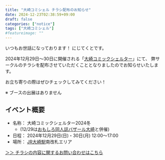 ```yaml
---
title: "大崎コミシェル チラシ配布のお知らせ"
date: 2024-12-23T02:38:59+09:00
draft: false
categories: ["notice"]
tags: ["大崎コミシェル"]
#featureimage: ""
---
```


いつもお世話になっております！ にじてくとです。

2024年12月29日〜30日に開催される「[大崎コミックシェルター](https://comishel.osaki.style/)」にて、
弊サークルのチラシを配布させていただくこととなりましたのでお知らせいたします。

お立ち寄りの際はぜひチェックしてみてください！

※ ブースの出展はありません

## イベント概要

- 名称： 大崎コミックシェルター2024冬 
  - (12/29は[おもしろ同人誌バザール大崎](https://hanmoto1.wixsite.com/omobazapetit)と併催)
- 日程： 2024年12月29日(日)・30日(月) 12:00〜17:00
- 場所： [JR大崎駅](https://www.jreast.co.jp/estation/stations/319.html)南改札エリア


[＞＞ チラシの内容に関するお問い合わせはこちら](https://tayori.com/form/77947e5dc4b5f590517b0cc3ed6038aeed5ddb1f)
